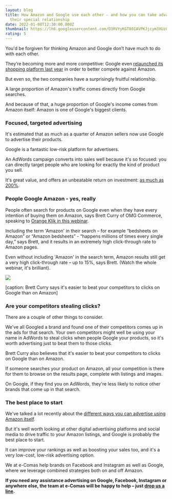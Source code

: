 ```yaml
---
layout: blog
title: How Amazon and Google use each other - and how you can take advantage of
  their special relationship
date: 2022-01-08T12:30:00.000Z
thumbnail: https://lh6.googleusercontent.com/D3RVYyKGT80IAVPKJjcym3XUzCQjsMl3aGhQ0VMFBRYuE2rWE-YhacNBYaYBR49Xtl1YgScQk1iuc3Tpc58qR4QMHcvauFnXDTSwyKhkjJW-bSazQJyOmmyxEPTWThePIWwFZxf0
rating: 5
---
```

You'd be forgiven for thinking Amazon and Google don’t have much to do with each other. 

They’re becoming more and more competitive: Google even [relaunched its shopping platform last year](https://amazon-expert.medium.com/google-launches-fresh-attempt-to-compete-with-amazon-on-online-shopping-b5a2d4da1a55) in order to better compete against Amazon.

But even so, the two companies have a surprisingly fruitful relationship.

A large proportion of Amazon's traffic comes directly from Google searches.

And because of that, a huge proportion of Google's income comes from Amazon itself: Amazon is one of Google's biggest clients.

### Focused, targeted advertising

It's estimated that as much as a quarter of Amazon sellers now use Google to advertise their products.

Google is a fantastic low-risk platform for advertisers.

An AdWords campaign converts into sales well because it's so focused: you can directly target people who are looking for exactly the kind of product you sell.

It's great value, and offers an unbeatable return on investment: [as much as 200%](https://landingcube.com/traffic/amazon-adwords/).

### People Google Amazon - yes, really

People often search for products on Google even when they have every intention of buying them on Amazon, says Brett Curry of OMG Commerce, speaking to [Orange Klik in this webinar](https://youtu.be/U_dCNh0NrSw).

Including the term 'Amazon' in their search – for example “bedsheets on Amazon” or “Amazon bedsheets” - “happens millions of times every single day,” says Brett, and it results in an extremely high click-through rate to Amazon pages.

Even without including 'Amazon' in the search term, Amazon results still get a very high click-through rate – up to 15%, says Brett. (Watch the whole webinar, it's brilliant).

![](https://lh5.googleusercontent.com/6n_z_KsR7tMoln5SXpqg7hOzBVz6Dq0St4kp9UijxgHfgeylSTMrJIT1RT231su_qTufHJZO9q-f72mDdnR7y0O2IMKa7ypEl5fYrtyvMINFd3LfeelPCSuLbfeCMaajz1kVn7Ph)

\[caption: Brett Curry says it's easier to beat your competitors to clicks on Google than on Amazon]

### Are your competitors stealing clicks?

There are a couple of other things to consider.

We've all Googled a brand and found one of their competitors comes up in the ads for that search. Your own competitors might well be using your name in AdWords to steal clicks when people Google your products, so it's worth advertising just to beat them to those clicks.

Brett Curry also believes that it's easier to beat your competitors to clicks on Google than on Amazon.

If someone searches your product on Amazon, all your competition is there for them to browse on the results page, complete with listings and images.

On Google, if they find you on AdWords, they're less likely to notice other brands that come up in that search.

### The best place to start

We've talked a lot recently about the [different ways you can advertise using Amazon itself](https://www.youtube.com/watch?v=g5OyWCkLtFE&list=PLIISXNQzZ8Zr98Hm9kmymGy9sQTdsiu-9). 

But it's well worth looking at other digital advertising platforms and social media to drive traffic to your Amazon listings, and Google is probably the best place to start.

It can improve your rankings as well as boosting your sales too, and it's a very low-cost, low-risk advertising option.

We at e-Comas help brands on Facebook and Instagram as well as Google, where we leverage combined strategies both on and off Amazon.

**If you need any assistance advertising on Google, Facebook, Instagram or anywhere else, the team at e-Comas will be happy to help – just [drop us a line](https://e-comas.com/contact.html).**